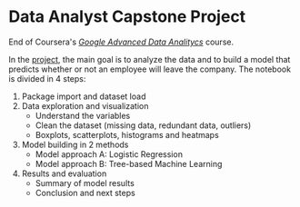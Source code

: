 # **Data Analyst Capstone Project**
End of Coursera's [*Google Advanced Data Analitycs*](https://www.coursera.org/professional-certificates/google-advanced-data-analytics) course.

In the [project](Capstone_Project.ipynb), the main goal is to analyze the data and to build a model that predicts whether or not an employee will leave the company.
The notebook is divided in 4 steps:
  1. Package import and dataset load
  1. Data exploration and visualization
     - Understand the variables
     - Clean the dataset (missing data, redundant data, outliers)
     - Boxplots, scatterplots, histograms and heatmaps
  1. Model building in 2 methods
     - Model approach A: Logistic Regression
     - Model approach B: Tree-based Machine Learning
  1. Results and evaluation
     - Summary of model results
     - Conclusion and next steps
